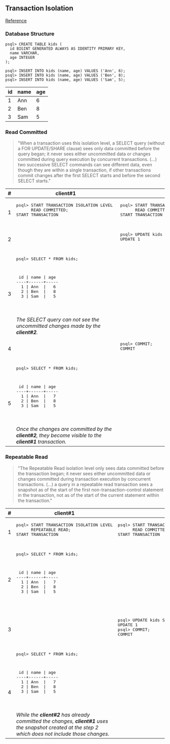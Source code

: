 ## Transaction Isolation

[Reference](https://www.postgresql.org/docs/current/transaction-iso.html)

### Database Structure

```
psql> CREATE TABLE kids (  
  id BIGINT GENERATED ALWAYS AS IDENTITY PRIMARY KEY,  
  name VARCHAR,  
  age INTEGER  
);

psql> INSERT INTO kids (name, age) VALUES ('Ann', 6);   
psql> INSERT INTO kids (name, age) VALUES ('Ben', 8);
psql> INSERT INTO kids (name, age) VALUES ('Sam', 5);
```
  
| id      | name | age |
| ----------- | ----------- | ----------- |
|1|Ann|6|
|2|Ben|8|  
|3|Sam|5| 


### Read Committed

> "When a transaction uses this isolation level, a SELECT query (without a FOR UPDATE/SHARE clause) sees only data committed before the query began; it never sees either uncommitted data or changes committed during query execution by concurrent transactions. (...) two successive SELECT commands can see different data, even though they are within a single transaction, if other transactions commit changes after the first SELECT starts and before the second SELECT starts."

<table>
  <thead>
    <th>#</th>
    <th>client#1</th>
    <th>client#2</th>
  </thead>
  <tbody>
  <tr>
    <td>1</td>
    <td>
      <pre>
psql> START TRANSACTION ISOLATION LEVEL 
      READ COMMITTED;
START TRANSACTION
      </pre>
    </td>
    <td>
      <pre>
psql> START TRANSACTION ISOLATION LEVEL 
      READ COMMITTED;
START TRANSACTION
      </pre>
    </td>
  </tr>
  <tr>
    <td>2</td>
    <td></td>
    <td>
      <pre>
psql> UPDATE kids SET age=7 WHERE name='Ann';
UPDATE 1
      </pre>
    </td>
  </tr>
  <tr>
    <td>3</td>
    <td>
      <pre>
psql> SELECT * FROM kids;

<p>
 id | name | age
----+------+-----
  1 | Ann  |   6
  2 | Ben  |   8
  3 | Sam  |   5
</p>
    </pre>
    <i>The SELECT query can not see the uncommitted changes made by the <b>client#2</b>.</i>
    </td>
    <td></td>
  </tr>
  <tr>
    <td>4</td>
    <td></td>
    <td>
      <pre>
psql> COMMIT;
COMMIT
      </pre>
    </td>
  </tr>
  <tr>
    <td>5</td>
    <td>
      <pre>
psql> SELECT * FROM kids;

<p>
 id | name | age
----+------+-----
  1 | Ann  |   7
  2 | Ben  |   8
  3 | Sam  |   5
</p>
    </pre>
    <i>Once the changes are committed by the <b>client#2</b>, they become visible to the <b>client#1</b> transaction.</i>
    </td>
    <td></td>
  </tr>
  </tbody>
</table>

### Repeatable Read

> "The Repeatable Read isolation level only sees data committed before the transaction began; it never sees either uncommitted data or changes committed during transaction execution by concurrent transactions. (...) a query in a repeatable read transaction sees a snapshot as of the start of the first non-transaction-control statement in the transaction, not as of the start of the current statement within the transaction."

<table>
  <thead>
    <th>#</th>
    <th>client#1</th>
    <th>client#2</th>
  </thead>
  <tbody>
  <tr>
    <td>1</td>
    <td>
      <pre>
psql> START TRANSACTION ISOLATION LEVEL
      REPEATABLE READ;
START TRANSACTION
      </pre>
    </td>
    <td>
      <pre>
psql> START TRANSACTION ISOLATION LEVEL
      READ COMMITTED;
START TRANSACTION
      </pre>
    </td>
  </tr>
  <tr>
    <td>2</td>
    <td>
        <pre>
psql> SELECT * FROM kids;

<p>
 id | name | age
----+------+-----
  1 | Ann  |   7
  2 | Ben  |   8
  3 | Sam  |   5
</p>
    </pre>
    </td>
    <td></td>
  </tr>
    <td>3</td>
    <td></td>
    <td>
      <pre>
psql> UPDATE kids SET age=12 WHERE name='Ben';
UPDATE 1
psql> COMMIT;
COMMIT
      </pre>
    </td>
  </tr>
  <tr>
    <td>4</td>
    <td>
      <pre>
psql> SELECT * FROM kids;

<p>
 id | name | age
----+------+-----
  1 | Ann  |   7
  2 | Ben  |   8
  3 | Sam  |   5
</p>
    </pre>
      <i>While the <b>client#2</b> has already committed the changes, <b>client#1</b> uses the snapshot created at the step 2 which does not include those changes.</i>
    </td>
    <td></td>
  </tr>
  </tbody>
</table>

